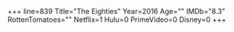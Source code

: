 +++
line=839
Title="The Eighties"
Year=2016
Age=""
IMDb="8.3"
RottenTomatoes=""
Netflix=1
Hulu=0
PrimeVideo=0
Disney=0
+++

